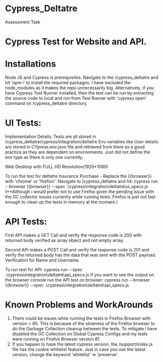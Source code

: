 # Cypress_Deltatre
Assessment Task

# Cypress Test for Website and API.

# Installations
Node JS and Cypress is prerequisites.
Navigate to the /cypress_deltatre and hit 'npm i' to install the required packages. I have excluded the node_modules as it makes the repo unnecessarily big.
Alternatively, if you have Cypress Test Runner installed, then the test can be run by extracting the source code to local and run from Test Runner with 'cypress open' command on /cypress_deltatre directory. 

# UI Tests:
Implementation Details: Tests are all stored in /cypress_deltatre/cypress/integration/deltatre
Env variables like User details are stored in CYpress.env.json file and retrieved from there as a good practice as they are dependent on environments. Just did not define the env type as there is only one currently. 

Web Desktop with FULL HD Resolution(1920*1080)

To run the test for deltatre Insurance Purchase - Replace the {{browser}} with 'chrome' or 'firefoix': Navigate to /cypress_deltatre and hit:
cypress run --browser {{browser}} --spec .\cypress\integration\deltatre\ui_specs.js
(**Although i would prefer not to use Firefox given the pending issue with the GC collector issues currently while running tests. Firefox is just not fast enough to clean up the tests in memory at the moment.)


# API Tests:
First API makes a GET Call and verify the response code is 200 with returned body verified as array object and not empty array. 

Second API makes a POST Call and verify the response code is 201 and verify the returned body has the data that was sent with the POST payload. Verification for Name and Username.

To run test for API: cypress run --spec .\cypress\integration\deltatre\api_specs.js
If you want to see the output on the browser console run the API test on browser: 
cypress run --browser {{browser}} --spec .\cypress\integration\deltatre\api_specs.js


# Known Problems and WorkArounds
1. There could be issues while running the tests in Firefox Browser with version < 80. This is because of the slowness of the Firefox browser to do the Garbage Collection cleanup between the tests. To mitigate i have disabled the GC Collection on Global Cypress Configs and my tests were running on Firefox Browser version 81.
2. If you happen to have the latest cypress version, the /support/index.js file has the cookie whitelist feature. Just in case you use the latest version, change the keyword 'whitelist' => 'preserve'. 
